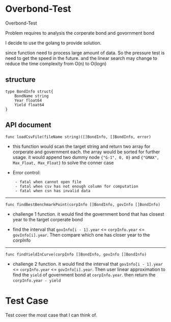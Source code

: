 # Overbond-Test
Overbond-Test

Problem requires to analysis the corperate bond and govornment bond

I decide to use the golang to provide solution.

since function need to process large amount of data. So the pressure test is need to get the speed in the future. and the linear search may change to reduce the time complexity from O(n) to O(logn)


## structure

```
type BondInfo struct{
	BondName string
	Year float64
	Yield float64
}
```

## API document

`func loadCsvFile(fileName string)([]BondInfo, []BondInfo, error)`

 - this function would scan the target string and return two array for corperate and government each. the array would be sorted for further usage. it would append two dummy node `{"G-1", 0, 0}` and `{"GMAX", Max_Float, Max_Float}` to solve the conner case

 - Error control: 

 		- fatal when cannot open file
 		- fatal when csv has not enough column for computation
 		- fatal when csn has invalid data

---

`func findBestBenchmarkPoint(corpInfo []BondInfo, govInfo []BondInfo)`

- challenge 1 function. it would find the government bond that has closest year to the target corperate bond

- find the interval that `govInfo[i - 1].year` <= `corpInfo.year` <= `govInfo[i].year`. Then compare which one has closer year to the corpInfo


---

`func findYieldInCurve(corpInfo []BondInfo, govInfo []BondInfo)`

- challenge 2 function. it would find the interval that `govInfo[i - 1].year` <= `corpInfo.year` <= `govInfo[i].year`. Then user linear approximation to find the `yield` of government bond at `corpInfo.year`. then return the `corpInfo.year - yield`


# Test Case

Test cover the most case that I can think of.



